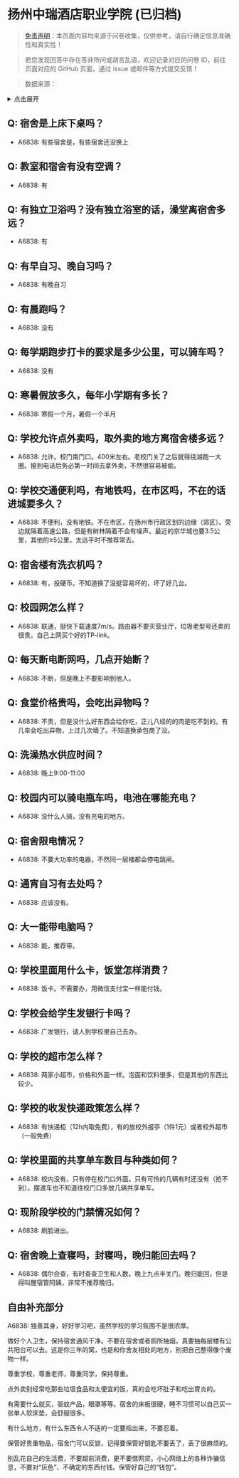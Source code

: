 # 扬州中瑞酒店职业学院 (已归档)

> [免责声明](https://colleges.chat/#_3)：本页面内容均来源于问卷收集，仅供参考，请自行确定信息准确性和真实性！

> 若您发现回答中存在答非所问或胡言乱语，欢迎记录对应的问卷 ID，前往页面对应的 GitHub 页面，通过 issue 或邮件等方式提交反馈！

> 数据来源：

<details><summary>点击展开</summary>
<ul>
<li>A6838: 匿名 (2022 年 06 月)</li>
</ul>
</details>

## Q: 宿舍是上床下桌吗？

- A6838: 有些宿舍是，有些宿舍还没换上

## Q: 教室和宿舍有没有空调？

- A6838: 有

## Q: 有独立卫浴吗？没有独立浴室的话，澡堂离宿舍多远？

- A6838: 有

## Q: 有早自习、晚自习吗？

- A6838: 有晚自习

## Q: 有晨跑吗？

- A6838: 没有

## Q: 每学期跑步打卡的要求是多少公里，可以骑车吗？

- A6838: 没有

## Q: 寒暑假放多久，每年小学期有多长？

- A6838: 寒假一个月，暑假一个半月

## Q: 学校允许点外卖吗，取外卖的地方离宿舍楼多远？

- A6838: 允许。校门南门口。400米左右。老校门关了之后就得绕湖跑一大圈。接到电话后务必第一时间去拿外卖，不然很容易被偷。

## Q: 学校交通便利吗，有地铁吗，在市区吗，不在的话进城要多久？

- A6838: 不便利，没有地铁。不在市区，在扬州市行政区划的边缘（郊区）。旁边就隔着高速公路，但是有树林隔着不会有噪声。最近的京华城也要3.5公里，其他的≥5公里，太远平时不推荐常去。

## Q: 宿舍楼有洗衣机吗？

- A6838: 有，投硬币。不知道换了没挺容易坏的，坏了好几台。

## Q: 校园网怎么样？

- A6838: 联通，挺快下载速度7m/s。路由器不要买营业厅，垃圾老型号还卖的很贵。自己上网买个好的TP-link。

## Q: 每天断电断网吗，几点开始断？

- A6838: 不断，但是晚上不要影响到他人。

## Q: 食堂价格贵吗，会吃出异物吗？

- A6838: 不贵，但是没什么好东西会给你吃，正儿八经的的肉是吃不到的。有几率会吃出异物，上过几次墙了。不知道换承包商了没。

## Q: 洗澡热水供应时间？

- A6838: 晚上9:00-11:00

## Q: 校园内可以骑电瓶车吗，电池在哪能充电？

- A6838: 没什么人骑，没有充电的地方。

## Q: 宿舍限电情况？

- A6838: 不要大功率的电器，不然同一层楼都会停电跳闸。

## Q: 通宵自习有去处吗？

- A6838: 应该没有。

## Q: 大一能带电脑吗？

- A6838: 能，推荐带。

## Q: 学校里面用什么卡，饭堂怎样消费？

- A6838: 饭卡。不需要办，用微信支付宝一样能付钱。

## Q: 学校会给学生发银行卡吗？

- A6838: 广发银行，请人到学校里自己去办。

## Q: 学校的超市怎么样？

- A6838: 两家小超市，价格和外面一样。泡面和饮料很多，但是其他的东西比较少。

## Q: 学校的收发快递政策怎么样？

- A6838: 有快递柜（12h内取免费），有的放校外报亭（1件1元）或者校外超市（一般免费）

## Q: 学校里面的共享单车数目与种类如何？

- A6838: 校内没有，只有停在校门口外面。只有可怜的几辆有时还没有（抢不到）。摆渡车也不知道往校门口多放几辆共享单车。

## Q: 现阶段学校的门禁情况如何？

- A6838: 刷脸进出。

## Q: 宿舍晚上查寝吗，封寝吗，晚归能回去吗？

- A6838: 偶尔会查，有时查查卫生和人数。晚上九点半关门。晚归能回，但是得叫醒宿管阿姨，非常不推荐晚归。

## 自由补充部分

A6838: 独善其身，好好学习吧，虽然学校的学习氛围不是很浓厚。



做好个人卫生，保持宿舍通风干净。不要在宿舍或者厕所抽烟，真要抽每层楼有公共阳台可以去。这是你三年的窝，也是和你舍友相处的地方，别把自己整得像个废物一样。



尊重学校，尊重老师，尊重同学，保持尊重。



点外卖别经常吃那些垃圾食品和太便宜的饭，真的会吃坏肚子和吃出胃炎的。



有需要什么就买，驱蚊产品，眼罩等等。宿舍的床板很硬，睡不习惯可以自己买一张单人软床垫，会舒服很多。



有什么地方，有什么东西令人不适的一定要指出来，不要忍着。



保管好贵重物品，宿舍门可以反锁，记得要保管好钥匙不要丢了，丢了很麻烦的。



别乱花自己的生活费，不要超前消费，更不要借网贷。小心网络上的各种诈骗信息，不要对“灰色”、不确定的东西付钱。保管好自己的“钱包”。